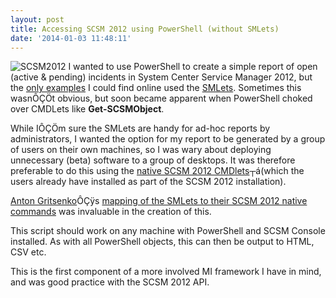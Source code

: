 ```yaml
---
layout: post
title: Accessing SCSM 2012 using PowerShell (without SMLets)
date: '2014-01-03 11:48:11'
---
```



![SCSM2012](/content/images/2016/01/SCSM2012.png)
I wanted to use PowerShell to create a simple report of open (active & pending) incidents in System Center Service Manager 2012, but the [only examples](http://www.systemcentercentral.com/scsm-2012-quicktip-retrieving-the-assigned-user-info-for-a-work-item-via-powershell-scsm-scorch-sysctr/) I could find online used the [SMLets](http://smlets.codeplex.com/). Sometimes this wasnÔÇÖt obvious, but soon became apparent when PowerShell choked over CMDLets like **Get-SCSMObject**.

While IÔÇÖm sure the SMLets are handy for ad-hoc reports by administrators, I wanted the option for my report to be generated by a group of users on their own machines, so I was wary about deploying unnecessary (beta) software to a group of desktops. It was therefore preferable to do this using the [native SCSM 2012 CMDlets](http://technet.microsoft.com/en-us/library/hh305227(v=sc.20).aspx)┬á(which the users already have installed as part of the SCSM 2012 installation).

[Anton Gritsenko](http://blog.scsmsolutions.com/author/freemanru/)ÔÇÿs [mapping of the SMLets to their SCSM 2012 native commands](http://blog.scsmsolutions.com/2012/02/reference-between-smlets-and-scsm-2012-native-cmdlets/) was invaluable in the creation of this.

<script src="https://gist.github.com/GuruAnt/8236374.js"></script>

This script should work on any machine with PowerShell and SCSM Console installed. As with all PowerShell objects, this can then be output to HTML, CSV etc.

This is the first component of a more involved MI framework I have in mind, and was good practice with the SCSM 2012 API.


